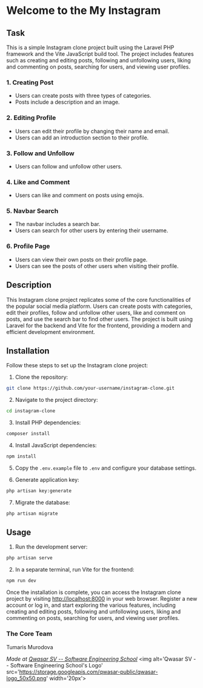 # Welcome to the My Instagram  

## Task
This is a simple Instagram clone project built using the Laravel PHP framework and the Vite JavaScript build tool. The project includes features such as creating and editing posts, following and unfollowing users, liking and commenting on posts, searching for users, and viewing user profiles.

### 1. Creating Post
- Users can create posts with three types of categories.
- Posts include a description and an image.

### 2. Editing Profile
- Users can edit their profile by changing their name and email.
- Users can add an introduction section to their profile.

### 3. Follow and Unfollow
- Users can follow and unfollow other users.

### 4. Like and Comment
- Users can like and comment on posts using emojis.

### 5. Navbar Search
- The navbar includes a search bar.
- Users can search for other users by entering their username.

### 6. Profile Page
- Users can view their own posts on their profile page.
- Users can see the posts of other users when visiting their profile.

## Description
This Instagram clone project replicates some of the core functionalities of the popular social media platform. Users can create posts with categories, edit their profiles, follow and unfollow other users, like and comment on posts, and use the search bar to find other users. The project is built using Laravel for the backend and Vite for the frontend, providing a modern and efficient development environment.

## Installation
Follow these steps to set up the Instagram clone project:

1. Clone the repository:

```bash
git clone https://github.com/your-username/instagram-clone.git
```

2. Navigate to the project directory:

```bash
cd instagram-clone
```

3. Install PHP dependencies:

```bash
composer install
```

4. Install JavaScript dependencies:

```bash
npm install
```

5. Copy the `.env.example` file to `.env` and configure your database settings.

6. Generate application key:

```bash
php artisan key:generate
```

7. Migrate the database:

```bash
php artisan migrate
```

## Usage
1. Run the development server:

```bash
php artisan serve
```

2. In a separate terminal, run Vite for the frontend:

```bash
npm run dev
```
Once the installation is complete, you can access the Instagram clone project by visiting [http://localhost:8000](http://localhost:8000) in your web browser. Register a new account or log in, and start exploring the various features, including creating and editing posts, following and unfollowing users, liking and commenting on posts, searching for users, and viewing user profiles.

### The Core Team
Tumaris Murodova

<span><i>Made at <a href='https://qwasar.io'>Qwasar SV -- Software Engineering School</a></i></span>
<span><img alt='Qwasar SV -- Software Engineering School's Logo' src='https://storage.googleapis.com/qwasar-public/qwasar-logo_50x50.png' width='20px'></span>